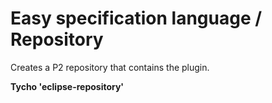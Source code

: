 Easy specification language / Repository
========================

Creates a P2 repository that contains the plugin. 

**Tycho 'eclipse-repository'**


